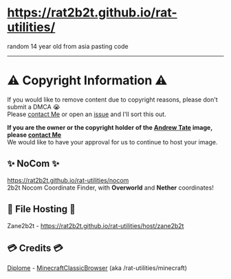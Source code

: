 # https://rat2b2t.github.io/rat-utilities/
random 14 year old from asia pasting code

---

# ⚠️ Copyright Information ⚠️

If you would like to remove content due to copyright reasons, please don't submit a DMCA 😭    
Please [contact Me](mailto:bigratmonsterr@gmail.com) or open an [issue](https://github.com/Rat2b2t/rat-utilities/issues) and I'll sort this out.

**If you are the owner or the copyright holder of the [Andrew Tate](https://i.imgur.com/VqxgbPN.png) image, please [contact Me](mailto:bigratmonsterr@gmail.com)**  
We would like to have your approval for us to continue to host your image.

## ✨ NoCom ✨
https://rat2b2t.github.io/rat-utilities/nocom   
2b2t Nocom Coordinate Finder, with **Overworld** and **Nether** coordinates!

## 📁 File Hosting 📁
Zane2b2t - https://rat2b2t.github.io/rat-utilities/host/zane2b2t

## 💳 Credits 💳
[Diplome](https://github.com/Diplomeunderscoore) - [MinecraftClassicBrowser](https://github.com/Diplomeunderscoore/MinecraftClassicBrowser) (aka /rat-utilities/minecraft)
